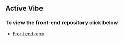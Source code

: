 ## Active Vibe

### To view the front-end repository click below 
- [Front end repo](https://github.com/andrewreese16/fitness-tracker-frontend)